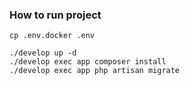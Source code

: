### How to run project
```
cp .env.docker .env

./develop up -d
./develop exec app composer install
./develop exec app php artisan migrate
```
